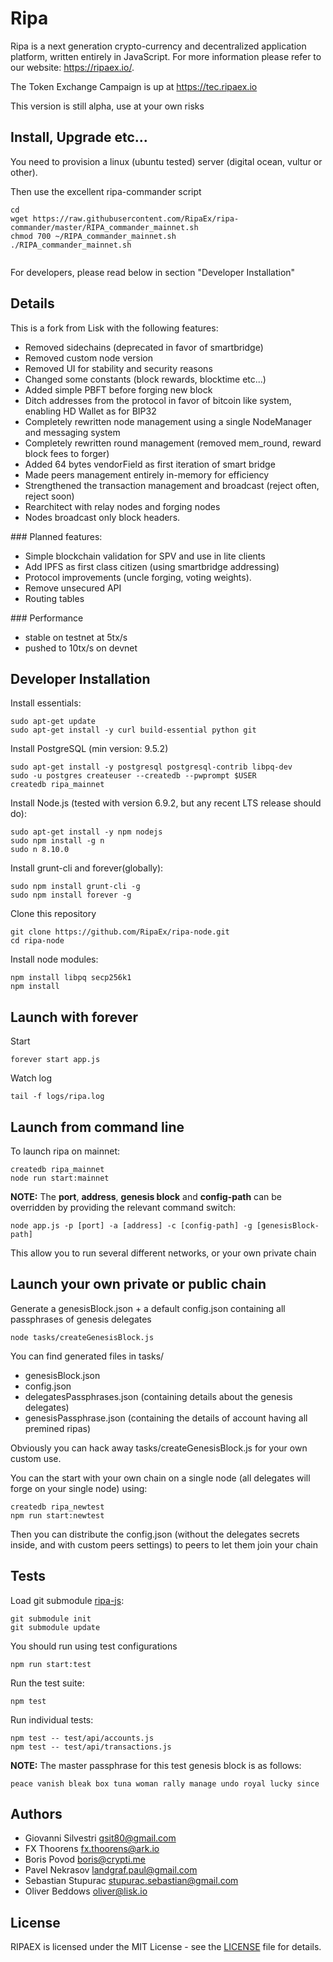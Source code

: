 # Ripa

Ripa is a next generation crypto-currency and decentralized application platform, written entirely in JavaScript. For more information please refer to our website: https://ripaex.io/.

The Token Exchange Campaign is up at https://tec.ripaex.io

This version is still alpha, use at your own risks

## Install, Upgrade etc...

You need to provision a linux (ubuntu tested) server (digital ocean, vultur or other).

Then use the excellent ripa-commander script
```
cd
wget https://raw.githubusercontent.com/RipaEx/ripa-commander/master/RIPA_commander_mainnet.sh
chmod 700 ~/RIPA_commander_mainnet.sh
./RIPA_commander_mainnet.sh


```

For developers, please read below in section "Developer Installation"

## Details

This is a fork from Lisk with the following features:
- Removed sidechains (deprecated in favor of smartbridge)
- Removed custom node version
- Removed UI for stability and security reasons
- Changed some constants (block rewards, blocktime etc...)
- Added simple PBFT before forging new block
- Ditch addresses from the protocol in favor of bitcoin like system, enabling HD Wallet as for BIP32
- Completely rewritten node management using a single NodeManager and messaging system
- Completely rewritten round management (removed mem_round, reward block fees to forger)
- Added 64 bytes vendorField as first iteration of smart bridge
- Made peers management entirely in-memory for efficiency
- Strengthened the transaction management and broadcast (reject often, reject soon)
- Rearchitect with relay nodes and forging nodes
- Nodes broadcast only block headers.

### Planned features:
- Simple blockchain validation for SPV and use in lite clients
- Add IPFS as first class citizen (using smartbridge addressing)
- Protocol improvements (uncle forging, voting weights).
- Remove unsecured API
- Routing tables

### Performance
- stable on testnet at 5tx/s
- pushed to 10tx/s on devnet


## Developer Installation

Install essentials:

```
sudo apt-get update
sudo apt-get install -y curl build-essential python git
```

Install PostgreSQL (min version: 9.5.2)

```
sudo apt-get install -y postgresql postgresql-contrib libpq-dev
sudo -u postgres createuser --createdb --pwprompt $USER
createdb ripa_mainnet
```

Install Node.js (tested with version 6.9.2, but any recent LTS release should do):

```
sudo apt-get install -y npm nodejs
sudo npm install -g n
sudo n 8.10.0
```

Install grunt-cli and forever(globally):

```
sudo npm install grunt-cli -g
sudo npm install forever -g
```

Clone this repository
```
git clone https://github.com/RipaEx/ripa-node.git
cd ripa-node
```

Install node modules:
```
npm install libpq secp256k1
npm install
```

## Launch with forever
Start
```
forever start app.js
```
Watch log
```
tail -f logs/ripa.log
```

## Launch from command line

To launch ripa on mainnet:
```
createdb ripa_mainnet
node run start:mainnet
```

**NOTE:** The **port**, **address**, **genesis block** and **config-path** can be overridden by providing the relevant command switch:
```
node app.js -p [port] -a [address] -c [config-path] -g [genesisBlock-path]
```
This allow you to run several different networks, or your own private chain


## Launch your own private or public chain
Generate a genesisBlock.json + a default config.json containing all passphrases of genesis delegates
```
node tasks/createGenesisBlock.js
```
You can find generated files in tasks/
- genesisBlock.json
- config.json
- delegatesPassphrases.json (containing details about the genesis delegates)
- genesisPassphrase.json (containing the details of account having all premined ripas)

Obviously you can hack away tasks/createGenesisBlock.js for your own custom use.

You can the start with your own chain on a single node (all delegates will forge on your single node) using:
```
createdb ripa_newtest
npm run start:newtest
```

Then you can distribute the config.json (without the delegates secrets inside, and with custom peers settings) to peers to let them join your chain


## Tests
Load git submodule [ripa-js](https://github.com/RipaEx/ripa-js):
```
git submodule init
git submodule update
```

You should run using test configurations

```
npm run start:test
```

Run the test suite:

```
npm test
```

Run individual tests:

```
npm test -- test/api/accounts.js
npm test -- test/api/transactions.js
```

**NOTE:** The master passphrase for this test genesis block is as follows:

```
peace vanish bleak box tuna woman rally manage undo royal lucky since
```


## Authors
- Giovanni Silvestri <gsit80@gmail.com>
- FX Thoorens <fx.thoorens@ark.io>
- Boris Povod <boris@crypti.me>
- Pavel Nekrasov <landgraf.paul@gmail.com>
- Sebastian Stupurac <stupurac.sebastian@gmail.com>
- Oliver Beddows <oliver@lisk.io>

## License

RIPAEX is licensed under the MIT License - see the [LICENSE](./LICENSE) file for details.
